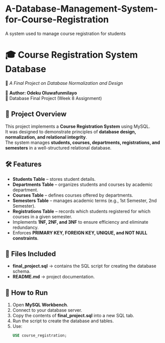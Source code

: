 # A-Database-Management-System-for-Course-Registration
A system used to manage course registration for students
# 🎓 Course Registration System Database  
🎯 *A Final Project on Database Normalization and Design*  

👤 **Author: Odeku Oluwafunmilayo**  
📌 Database Final Project (Week 8 Assignment)  

## 📖 Project Overview
This project implements a **Course Registration System** using MySQL.  
It was designed to demonstrate principles of **database design, normalization, and relational integrity**.  
The system manages **students, courses, departments, registrations, and semesters** in a well-structured relational database.

## 🛠️ Features
- **Students Table** – stores student details.  
- **Departments Table** – organizes students and courses by academic department.  
- **Courses Table** – defines courses offered by departments.  
- **Semesters Table** – manages academic terms (e.g., 1st Semester, 2nd Semester).  
- **Registrations Table** – records which students registered for which courses in a given semester.  
- Implements **1NF, 2NF, and 3NF** to ensure efficiency and eliminate redundancy.  
- Enforces **PRIMARY KEY, FOREIGN KEY, UNIQUE, and NOT NULL constraints**.  

## 📂 Files Included
- **final_project.sql** → contains the SQL script for creating the database schema.  
- **README.md** → project documentation.  

## 🚀 How to Run
1. Open **MySQL Workbench**.  
2. Connect to your database server.  
3. Copy the contents of **final_project.sql** into a new SQL tab.  
4. Run the script to create the database and tables.  
5. Use:  
   ```sql
   USE course_registration;
